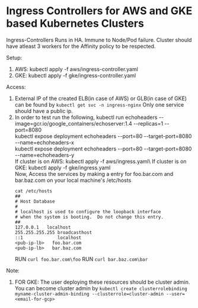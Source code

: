 # Ingress Controllers for AWS and GKE based Kubernetes Clusters

Ingress-Controllers Runs in HA. Immune to Node/Pod failure. Cluster should have atleast 3 workers for the Affinity policy to be respected. 

Setup:



1. AWS: kubectl apply -f aws/ingress-controller.yaml
2. GKE: kubectl apply -f gke/ingress-controller.yaml


Access:
1. External IP of the created ELB(in case of AWS) or GLB(in case of GKE) can be found by `kubectl get svc -n ingress-nginx` Only one service should have a public ip.
2. In order to test run the following,
	kubectl run echoheaders --image=gcr.io/google_containers/echoserver:1.4 --replicas=1 --port=8080\
	kubectl expose deployment echoheaders --port=80 --target-port=8080 --name=echoheaders-x\
	kubectl expose deployment echoheaders --port=80 --target-port=8080 --name=echoheaders-y\
	If cluster is on AWS: kubectl apply -f aws/ingress.yaml\ 
	If cluster is on GKE: kubectl apply -f gke/ingress.yaml\
	Now, Access the services by making a entry for foo.bar.com and bar.baz.com on your local machine's /etc/hosts
	```
	cat /etc/hosts
	##
    # Host Database
    #
    # localhost is used to configure the loopback interface
    # when the system is booting.  Do not change this entry.
    ##
    127.0.0.1	localhost
    255.255.255.255	broadcasthost
    ::1             localhost
    <pub-ip-lb>   foo.bar.com
    <pub-ip-lb>   bar.baz.com
	```
	RUN `curl foo.bar.com\foo`
	RUN `curl bar.baz.com\bar` 




Note:

1. FOR GKE: The user deploying these resources should be cluster admin. You can become cluster admin by `kubectl create clusterrolebinding myname-cluster-admin-binding --clusterrole=cluster-admin --user=<email-for-gcp>`
